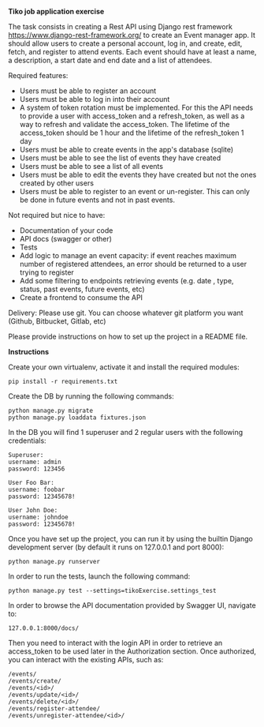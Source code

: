 **Tiko job application exercise**

The task consists in creating a Rest API using Django rest framework https://www.django-rest-framework.org/ to create an Event manager app.
It should allow users to create a personal account, log in, and create, edit, fetch, and register to attend events.
Each event should have at least a name, a description, a start date and end date and a list of attendees.

Required features:
* Users must be able to register an account
* Users must be able to log in into their account
* A system of token rotation must be implemented. For this the API needs to provide a user with access_token and a refresh_token, as well as a way to refresh and validate the access_token. The lifetime of the access_token should be 1 hour and the lifetime of the refresh_token 1 day
* Users must be able to create events in the app's database (sqlite)
* Users must be able to see the list of events they have created
* Users must be able to see a list of all events
* Users must be able to edit the events they have created but not the ones created by other users
* Users must be able to register to an event or un-register. This can only be done in future events and not in past events.

Not required but nice to have:
* Documentation of your code
* API docs (swagger or other)
* Tests
* Add logic to manage an event capacity: if event reaches maximum number of registered attendees, an error should be returned to a user trying to register
* Add some  filtering to endpoints retrieving events (e.g. date , type, status, past events, future events, etc)
* Create a frontend to consume the API

Delivery:
Please use git. You can choose whatever git platform you want (Github, Bitbucket, Gitlab, etc)

Please provide instructions on how to set up the project in a README file.

**Instructions**

Create your own virtualenv, activate it and install the required modules:

```
pip install -r requirements.txt
```

Create the DB by running the following commands:

```
python manage.py migrate
python manage.py loaddata fixtures.json
```

In the DB you will find 1 superuser and 2 regular users with the following credentials:

```
Superuser:
username: admin
password: 123456
```

```
User Foo Bar:
username: foobar
password: 12345678!
```

```
User John Doe:
username: johndoe
password: 12345678!
```

Once you have set up the project, you can run it by using the builtin Django development server (by default it runs on 127.0.0.1 and port 8000):

```
python manage.py runserver
```

In order to run the tests, launch the following command:

```
python manage.py test --settings=tikoExercise.settings_test
```

In order to browse the API documentation provided by Swagger UI, navigate to:

```
127.0.0.1:8000/docs/
```

Then you need to interact with the login API in order to retrieve an access_token to be used later in the Authorization section.
Once authorized, you can interact with the existing APIs, such as:
```
/events/
/events/create/
/events/<id>/
/events/update/<id>/
/events/delete/<id>/
/events/register-attendee/
/events/unregister-attendee/<id>/
```
